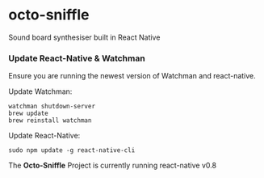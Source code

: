 # octo-sniffle
Sound board synthesiser built in React Native


### Update React-Native & Watchman

Ensure you are running the newest version of Watchman and react-native.

Update Watchman:

	watchman shutdown-server
	brew update
	brew reinstall watchman


Update React-Native:

	sudo npm update -g react-native-cli
	
The **Octo-Sniffle** Project is currently running react-native v0.8